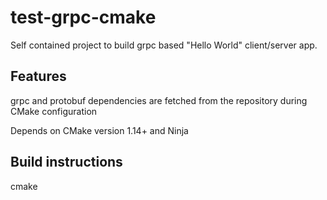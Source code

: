 # test-grpc-cmake

Self contained project to build grpc based "Hello World" client/server 
app.

## Features
grpc and protobuf dependencies are fetched from the repository during CMake configuration 

Depends on CMake version 1.14+ and Ninja 

## Build instructions
cmake 
